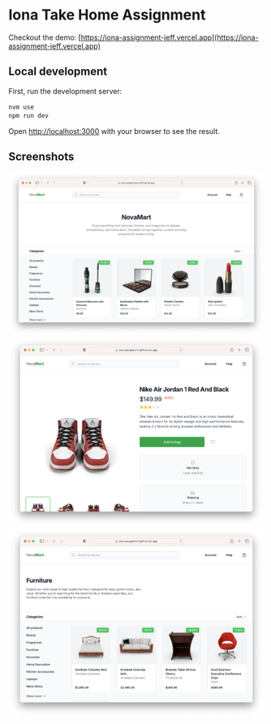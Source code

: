 # Iona Take Home Assignment

Checkout the demo: [https://iona-assignment-jeff.vercel.app](https://iona-assignment-jeff.vercel.app)

## Local development

First, run the development server:

```bash
nvm use
npm run dev
```

Open [http://localhost:3000](http://localhost:3000) with your browser to see the result.

## Screenshots
![Homepage](./docs/assets/screenshot-1.png)
![Product page](./docs/assets/screenshot-2.png)
![Category page](./docs/assets/screenshot-3.png)
